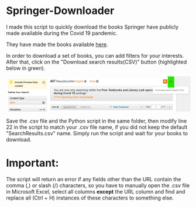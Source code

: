 # Springer-Downloader
I made this script to quickly download the books Springer have publicly made available during the Covid 19 pandemic.

They have made the books available [here](https://link.springer.com/search/page/2?facet-content-type=%22Book%22&package=mat-covid19_textbooks&facet-language=%22En%22&sortOrder=newestFirst&showAll=true).

In order to download a set of books, you can add filters for your interests. After that, click on the "Download search results(CSV)" button (highlighted below in green). 

![Download Button](DownloadButton.png)

Save the .csv file and the Python script in the same folder, then modify line 22 in the script to match your .csv file name, if you did not keep the default "SearchResults.csv" name. Simply run the script and wait for your books to download.

# **Important:** 
The script will return an error if any fields other than the URL contain the comma (,) or slash (/) characters, so you have to manually open the .csv file in Microsoft Excel, select all columns **except** the URL column and find and replace all (Ctrl + H) instances of these characters to something else.

